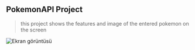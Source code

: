 ## PokemonAPI Project
> this project shows the features and image of the entered pokemon on the screen

![Ekran görüntüsü](https://github.com/KadirErbas/Pokemon-API/assets/93327468/add0d7df-8c3a-4c11-9920-0ec311d352ef)
